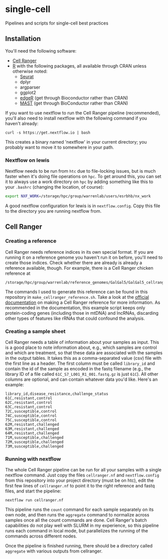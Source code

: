 # single-cell
Pipelines and scripts for single-cell best practices

## Installation
You'll need the following software:
* [Cell Ranger](https://support.10xgenomics.com/single-cell-gene-expression/software/pipelines/latest/installation)
* [R](https://www.r-project.org/) with the following packages, all available
  through CRAN unless otherwise noted:
    - [Seurat](https://satijalab.org/seurat/install.html)
    - dplyr
    - argparser
    - ggplot2
    - [edgeR](https://bioconductor.org/packages/release/bioc/html/edgeR.html)
      (get through Bioconductor rather than CRAN)
    - [MAST](https://github.com/RGLab/MAST) (get through BioConductor
      rather than CRAN)

If you want to use nextflow to run the Cell Ranger pipeline (recommended),
you'll also need to install nextflow with the following command if you haven't
already:
```
curl -s https://get.nextflow.io | bash
```
This creates a binary named 'nextflow' in your current directory; you probably
want to move it to somewhere in your path.

### Nextflow on lewis
Nextflow needs to be run from `htc` due to file-locking issues, but is much
faster when it's doing file operations on `hpc`. To get around this, you can set
it to always use a work directory on `hpc` by adding something like this to your
`.bashrc` (changing the location, of course):
```bash
export NXF_WORK=/storage/hpc/group/warrenlab/users/esrbhb/nx_work
```
A good nextflow configuration for lewis is in `nextflow.config`. Copy this file
to the directory you are running nextflow from.

## Cell Ranger
### Creating a reference
Cell Ranger needs reference indices in its own special format. If you are
running it on a reference genome you haven't run it on before, you'll need to
create those indices. Check whether there are already is already a reference
available, though. For example, there is a Cell Ranger chicken reference at
```
/storage/hpc/group/warrenlab/reference_genomes/GalGal5/GalGal5_cellranger
```
The commands I used to generate this reference can be found in this repository
in `make_cellranger_reference.sh`. Take a look at the
[official documentation](https://support.10xgenomics.com/single-cell-gene-expression/software/pipelines/latest/advanced/references)
on making a Cell Ranger reference for more information. As recommended in the
documentation, this example script keeps only protein-coding genes (including
those in mtDNA) and lncRNAs, discarding other types of features like rRNAs that
could confound the analysis.

### Creating a sample sheet
Cell Ranger needs a table of information about your samples as input. This is a
good place to note information about, e.g., which samples are control and which
are treatment, so that these data are associated with the samples in the output
tables. It takes this as a comma-separated value (csv) file with the first line
as a header. The first column must be called `library_id` and contain the id
of the sample as encoded in the fastq filename (e.g., the library ID of a file
called `61C_S7_L001_R1_001.fastq.gz` is just `61C`). All other columns are
optional, and can contain whatever data you'd like. Here's an example:
```
library_id,disease_resistance,challenge_status
61C,resistant,control
62C,resistant,control
63C,resistant,control
72C,susceptible,control
74C,susceptible,control
75C,susceptible,control
62M,resistant,challenged
63M,resistant,challenged
64M,resistant,challenged
71M,susceptible,challenged
72M,susceptible,challenged
73M,susceptible,challenged
```

### Running with nextflow
The whole Cell Ranger pipeline can be run for all your samples with a single
nextflow command. Just copy the files `cellranger.nf` and `nextflow.config` from
this repository into your project directory (must be on htc), edit the first few
lines of `cellranger.nf` to point it to the right reference and fastq files,
and start the pipeline:
```
nextflow run cellranger.nf
```
This pipeline runs the `count` command for each sample separately on its own
node, and then runs the `aggregate` command to normalize across samples once
all the count commands are done. Cell Ranger's batch capabilities do not play
well with SLURM in my experience, so this pipeline runs each command in local
mode, but parallelizes the running of the commands across different nodes.

Once the pipeline is finished running, there should be a directory called
`aggregate` with various outputs from cellranger.
